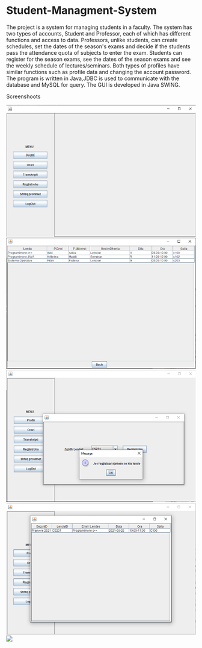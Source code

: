 # Student-Managment-System
The project is a system for managing students in a faculty. The system has two types of accounts, Student and Professor, each of which has different functions and access to data.
Professors, unlike students, can create schedules, set the dates of the season's exams and decide if the students pass the attendance quota of subjects to enter the exam.
Students can register for the season exams, see the dates of the season exams and see the weekly schedule of lectures/seminars.
Both types of profiles have similar functions such as profile data and changing the account password.
The program is written in Java,JDBC is used to communicate with the database and MySQL for query. The GUI is developed in Java SWING.

Screenshoots
<p float="left">
  <img src="https://github.com/Besnik30/Student-Managment-System/blob/main/screenshoot/Screenshot%202022-08-09%20191027.png"/>
  <img src="https://github.com/Besnik30/Student-Managment-System/blob/main/screenshoot/Screenshot%202022-08-09%20191621.png"/>
  <img src="https://github.com/Besnik30/Student-Managment-System/blob/main/screenshoot/Screenshot%202022-08-09%20191752.png"/>
  <img src="https://github.com/Besnik30/Student-Managment-System/blob/main/screenshoot/Screenshot%202022-08-09%20191823.png"/>
  <img src="https://github.com/Besnik30/Student-Managment-System/blob/main/screenshoot/Screenshot%2022-11-23%105118.png"/>
 
</p>
